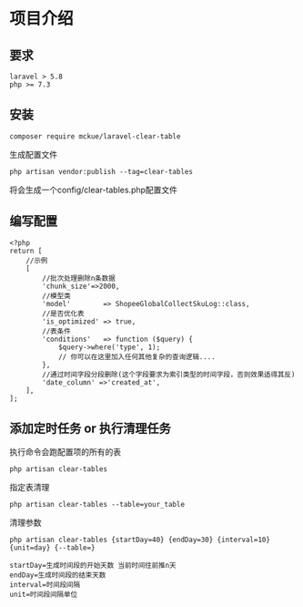 # 项目介绍

## 要求
```
laravel > 5.8
php >= 7.3
```
## 安装

```
composer require mckue/laravel-clear-table
```

生成配置文件
```
php artisan vendor:publish --tag=clear-tables
```

将会生成一个config/clear-tables.php配置文件

## 编写配置
```
<?php
return [
    //示例
    [
		//批次处理删除n条数据
      	'chunk_size'=>2000,
		//模型类
    	'model'        => ShopeeGlobalCollectSkuLog::class,
		//是否优化表
    	'is_optimized' => true,
		//表条件
    	'conditions'   => function ($query) {
    		$query->where('type', 1);
    		// 你可以在这里加入任何其他复杂的查询逻辑....
    	},
		//通过时间字段分段删除(这个字段要求为索引类型的时间字段，否则效果适得其反)
    	'date_column' =>'created_at',
    ],
];
```

## 添加定时任务 or 执行清理任务

执行命令会跑配置项的所有的表
```
php artisan clear-tables
```

指定表清理
``` 
php artisan clear-tables --table=your_table
```

清理参数
``` 
php artisan clear-tables {startDay=40} {endDay=30} {interval=10} {unit=day} {--table=}

startDay=生成时间段的开始天数 当前时间往前推n天
endDay=生成时间段的结束天数
interval=时间段间隔
unit=时间段间隔单位


```

